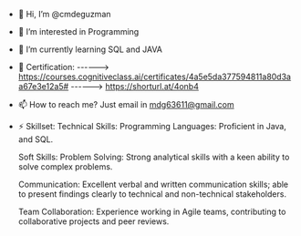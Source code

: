- 👋 Hi, I’m @cmdeguzman
- 👀 I’m interested in Programming
- 🌱 I’m currently learning SQL and JAVA
- 💞️ Certification:
  ------>  https://courses.cognitiveclass.ai/certificates/4a5e5da377594811a80d3aa67e3e12a5#
  ------> https://shorturl.at/4onb4
                     
- 📫 How to reach me? Just email in mdg63611@gmail.com

- ⚡ Skillset:
     Technical Skills:
     Programming Languages: Proficient in Java, and SQL.

     Soft Skills:
     Problem Solving: Strong analytical skills with a keen ability to solve complex problems.

     Communication: Excellent verbal and written communication skills; able to present findings clearly to technical and non-technical stakeholders.

     Team Collaboration: Experience working in Agile teams, contributing to collaborative projects and peer reviews.


<!---
cmdeguzman/cmdeguzman is a ✨ special ✨ repository because its `README.md` (this file) appears on your GitHub profile.
You can click the Preview link to take a look at your changes.
--->

